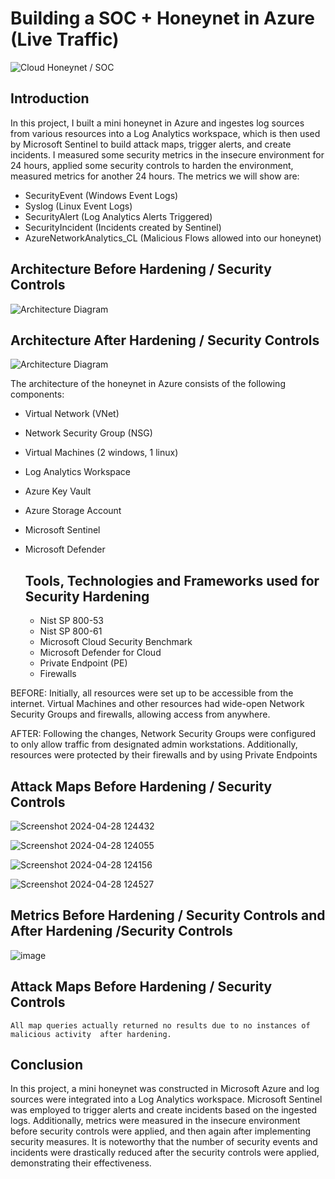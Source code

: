 # Building a SOC + Honeynet in Azure (Live Traffic)
![Cloud Honeynet / SOC](https://i.imgur.com/ZWxe03e.jpg)

## Introduction

In this project, I built a mini honeynet in Azure and ingestes log sources from various resources into a Log Analytics workspace, which is then used by Microsoft Sentinel to build attack maps, trigger alerts, and create incidents. I measured some security metrics in the insecure environment for 24 hours, applied some security controls to harden the environment, measured metrics for another 24 hours. The metrics we will show are:

- SecurityEvent (Windows Event Logs)
- Syslog (Linux Event Logs)
- SecurityAlert (Log Analytics Alerts Triggered)
- SecurityIncident (Incidents created by Sentinel)
- AzureNetworkAnalytics_CL (Malicious Flows allowed into our honeynet)

## Architecture Before Hardening / Security Controls
![Architecture Diagram](https://i.imgur.com/aBDwnKb.jpg)

## Architecture After Hardening / Security Controls
![Architecture Diagram](https://i.imgur.com/YQNa9Pp.jpg)

The architecture of the  honeynet in Azure consists of the following components:

- Virtual Network (VNet)
- Network Security Group (NSG)
- Virtual Machines (2 windows, 1 linux)
- Log Analytics Workspace
- Azure Key Vault
- Azure Storage Account
- Microsoft Sentinel
- Microsoft Defender

  ## Tools, Technologies and Frameworks used for Security Hardening
   - Nist SP 800-53
   - Nist SP 800-61 
   - Microsoft Cloud Security Benchmark
   - Microsoft Defender for Cloud
   - Private Endpoint (PE)
   - Firewalls

BEFORE: Initially, all resources were set up to be accessible from the internet. Virtual Machines and other resources had wide-open Network Security Groups and firewalls, allowing access from anywhere.

AFTER: Following the changes, Network Security Groups were configured to only allow traffic from designated admin workstations. Additionally, resources were protected by their firewalls and by using Private Endpoints

## Attack Maps Before Hardening / Security Controls
![Screenshot 2024-04-28 124432](https://github.com/prinxenadana/Cloud-SOC/assets/168138441/89ad143f-4f6b-4940-a76e-43edf1e34160)

![Screenshot 2024-04-28 124055](https://github.com/prinxenadana/Cloud-SOC/assets/168138441/00a31851-bd3f-48cf-a9f4-40e833d267c6)

![Screenshot 2024-04-28 124156](https://github.com/prinxenadana/Cloud-SOC/assets/168138441/bda8fc4e-aa5d-4a27-882d-f9381433ebf1)

![Screenshot 2024-04-28 124527](https://github.com/prinxenadana/Cloud-SOC/assets/168138441/136d185a-b648-418e-9dee-07f9d3bb6f2c)




## Metrics Before Hardening / Security Controls and After Hardening /Security Controls

![image](https://github.com/prinxenadana/Cloud-SOC/assets/168138441/e3cd7978-e1f7-4149-8678-50ca47776d99)

## Attack Maps Before Hardening / Security Controls

```All map queries actually returned no results due to no instances of malicious activity  after hardening.```


## Conclusion
In this project, a mini honeynet was constructed in Microsoft Azure and log sources were integrated into a Log Analytics workspace. Microsoft Sentinel was employed to trigger alerts and create incidents based on the ingested logs. Additionally, metrics were measured in the insecure environment before security controls were applied, and then again after implementing security measures. It is noteworthy that the number of security events and incidents were drastically reduced after the security controls were applied, demonstrating their effectiveness.

